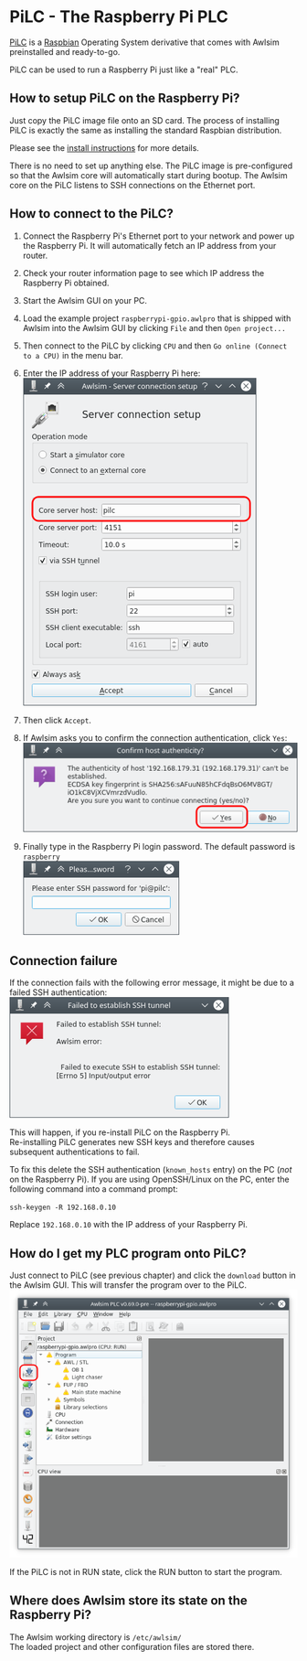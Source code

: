 # PiLC - The Raspberry Pi PLC

[PiLC](https://bues.ch/a/pilc) is a [Raspbian](https://www.raspberrypi.org/) Operating System derivative that comes with Awlsim preinstalled and ready-to-go.

PiLC can be used to run a Raspberry Pi just like a "real" PLC.


## How to setup PiLC on the Raspberry Pi?

Just copy the PiLC image file onto an SD card. The process of installing PiLC is exactly the same as installing the standard Raspbian distribution.

Please see the [install instructions](https://bues.ch/a/pilc#install) for more details.

There is no need to set up anything else. The PiLC image is pre-configured so that the Awlsim core will automatically start during bootup. The Awlsim core on the PiLC listens to SSH connections on the Ethernet port.


## How to connect to the PiLC?

1. Connect the Raspberry Pi's Ethernet port to your network and power up the Raspberry Pi. It will automatically fetch an IP address from your router.

1. Check your router information page to see which IP address the Raspberry Pi obtained.

1. Start the Awlsim GUI on your PC.

1. Load the example project `raspberrypi-gpio.awlpro` that is shipped with Awlsim into the Awlsim GUI by clicking `File` and then `Open project...`

1. Then connect to the PiLC by clicking `CPU` and then `Go online (Connect to a CPU)` in the menu bar.

1. Enter the IP address of your Raspberry Pi here:<br />
   <a href="doc/pic/pilc/connection0.png"><img src="doc/pic/pilc/connection0.png" alt="awlsim-gui" /></a>

1. Then click `Accept`.

1. If Awlsim asks you to confirm the connection authentication, click `Yes`:<br />
   <a href="doc/pic/pilc/connection1.png"><img src="doc/pic/pilc/connection1.png" alt="awlsim-gui" /></a>

1. Finally type in the Raspberry Pi login password. The default password is `raspberry`<br />
   <a href="doc/pic/pilc/connection2.png"><img src="doc/pic/pilc/connection2.png" alt="awlsim-gui" /></a>


## Connection failure

If the connection fails with the following error message, it might be due to a failed SSH authentication:<br />
<a href="doc/pic/pilc/connection3.png"><img src="doc/pic/pilc/connection3.png" alt="awlsim-gui" /></a>

This will happen, if you re-install PiLC on the Raspberry Pi.<br />
Re-installing PiLC generates new SSH keys and therefore causes subsequent authentications to fail.

To fix this delete the SSH authentication (`known_hosts` entry) on the PC (*not* on the Raspberry Pi).
If you are using OpenSSH/Linux on the PC, enter the following command into a command prompt:

`ssh-keygen -R 192.168.0.10`

Replace `192.168.0.10` with the IP address of your Raspberry Pi.


## How do I get my PLC program onto PiLC?

Just connect to PiLC (see previous chapter) and click the `download` button in the Awlsim GUI. This will transfer the program over to the PiLC.<br />
<a href="doc/pic/pilc/download.png"><img src="doc/pic/pilc/download.png" alt="awlsim-gui" /></a>

If the PiLC is not in RUN state, click the RUN button to start the program.


## Where does Awlsim store its state on the Raspberry Pi?

The Awlsim working directory is `/etc/awlsim/`<br />
The loaded project and other configuration files are stored there.
